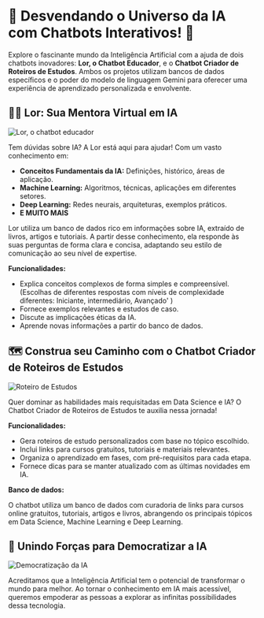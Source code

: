 # 🤖  Desvendando o Universo da IA com Chatbots Interativos! 🤖

Explore o fascinante mundo da Inteligência Artificial com a ajuda de dois chatbots inovadores: **Lor, o Chatbot Educador**, e o **Chatbot Criador de Roteiros de Estudos**. Ambos os projetos utilizam bancos de dados específicos e o poder do modelo de linguagem Gemini para oferecer uma experiência de aprendizado personalizada e envolvente.

## 👩‍🏫 Lor: Sua Mentora Virtual em IA 

![Lor, o chatbot educador](https://media.giphy.com/media/T1WqKkLY753cYTj1lA/giphy.gif)

Tem dúvidas sobre IA? A Lor está aqui para ajudar! Com um vasto conhecimento em:

* **Conceitos Fundamentais da IA:** Definições, histórico, áreas de aplicação.
* **Machine Learning:** Algoritmos, técnicas, aplicações em diferentes setores.
* **Deep Learning:** Redes neurais, arquiteturas, exemplos práticos.
* **E MUITO MAIS**

Lor utiliza um banco de dados rico em informações sobre IA, extraído de livros, artigos e tutoriais. A partir desse conhecimento, ela responde às suas perguntas de forma clara e concisa, adaptando seu estilo de comunicação ao seu nível de expertise.  

**Funcionalidades:**

* Explica conceitos complexos de forma simples e compreensível. (Escolhas de diferentes respostas com níveis de complexidade diferentes: Iniciante, intermediário, Avançado'  )
* Fornece exemplos relevantes e estudos de caso.
* Discute as implicações éticas da IA.
* Aprende novas informações a partir do banco de dados.

## 🗺️  Construa seu Caminho com o Chatbot Criador de Roteiros de Estudos

![Roteiro de Estudos](https://media.giphy.com/media/d3mlGIM8WBQbQfVC/giphy.gif)

Quer dominar as habilidades mais requisitadas em Data Science e IA?  O Chatbot Criador de Roteiros de Estudos te auxilia nessa jornada! 

**Funcionalidades:**

* Gera roteiros de estudo personalizados com base no tópico escolhido.
* Inclui links para cursos gratuitos, tutoriais e materiais relevantes.
* Organiza o aprendizado em fases, com pré-requisitos para cada etapa.
* Fornece dicas para se manter atualizado com as últimas novidades em IA.

**Banco de dados:**

O chatbot utiliza um banco de dados com curadoria de links para cursos online gratuitos, tutoriais, artigos e livros, abrangendo os principais tópicos em Data Science, Machine Learning e Deep Learning. 

## 🤝 Unindo Forças para Democratizar a IA

![Democratização da IA](https://media.giphy.com/media/Q7LP0zeXVk4yk/giphy.gif)

Acreditamos que a Inteligência Artificial tem o potencial de transformar o mundo para melhor.  Ao tornar o conhecimento em IA mais acessível, queremos empoderar as pessoas a explorar as infinitas possibilidades dessa tecnologia.
